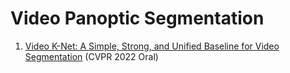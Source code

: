 # Video Panoptic Segmentation
1. [Video K-Net: A Simple, Strong, and Unified Baseline for Video Segmentation](https://arxiv.org/abs/2204.04656) (CVPR 2022 Oral)
